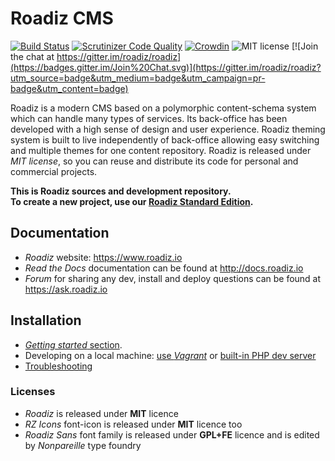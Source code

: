 # Roadiz CMS

[![Build Status](https://travis-ci.org/roadiz/roadiz.svg?branch=master)](https://travis-ci.org/roadiz/roadiz)
[![Scrutinizer Code Quality](https://scrutinizer-ci.com/g/roadiz/roadiz/badges/quality-score.png?b=master)](https://scrutinizer-ci.com/g/roadiz/roadiz/?branch=master)
[![Crowdin](https://d322cqt584bo4o.cloudfront.net/roadiz-cms/localized.png)](https://crowdin.com/project/roadiz-cms) 
![MIT license](http://img.shields.io/badge/license-MIT-brightgreen.svg)
[![Join the chat at https://gitter.im/roadiz/roadiz](https://badges.gitter.im/Join%20Chat.svg)](https://gitter.im/roadiz/roadiz?utm_source=badge&utm_medium=badge&utm_campaign=pr-badge&utm_content=badge)

Roadiz is a modern CMS based on a polymorphic content-schema system which can handle many types of services.
Its back-office has been developed with a high sense of design and user experience.
Roadiz theming system is built to live independently of back-office allowing easy switching
and multiple themes for one content repository.
Roadiz is released under *MIT license*, so you can reuse
and distribute its code for personal and commercial projects.

**This is Roadiz sources and development repository.    
To create a new project, use our [Roadiz Standard Edition](https://github.com/roadiz/standard-edition).**

## Documentation

* *Roadiz* website: https://www.roadiz.io
* *Read the Docs* documentation can be found at http://docs.roadiz.io
* *Forum* for sharing any dev, install and deploy questions can be found at https://ask.roadiz.io

## Installation

* [*Getting started* section](http://docs.roadiz.io/en/latest/developer/first-steps/installation.html).
* Developing on a local machine: [use *Vagrant*](http://docs.roadiz.io/en/latest/developer/first-steps/vagrant.html)
or [built-in PHP dev server](https://docs.roadiz.io/en/latest/developer/first-steps/php_server.html)
* [Troubleshooting](http://docs.roadiz.io/en/latest/developer/troubleshooting.html)

### Licenses

* *Roadiz* is released under **MIT** licence
* *RZ Icons* font-icon is released under **MIT** licence too
* *Roadiz Sans* font family is released under **GPL+FE** licence and is edited by *Nonpareille* type foundry
